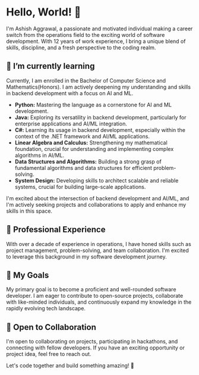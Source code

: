 # Hello, World! 👋

I'm Ashish Aggrawal, a passionate and motivated individual making a career switch from the operations field to the exciting world of software development. 
With 12 years of work experience, I bring a unique blend of skills, discipline, and a fresh perspective to the coding realm.

## 🌱 I’m currently learning

 Currently, I am enrolled in the Bachelor of Computer Science and Mathematics(Honors). I am actively deepening my understanding and skills in backend development with a focus on AI and ML.

- **Python:** Mastering the language as a cornerstone for AI and ML development.
- **Java:** Exploring its versatility in backend development, particularly for enterprise applications and AI/ML integration.
- **C#:** Learning its usage in backend development, especially within the context of the .NET framework and AI/ML applications.
- **Linear Algebra and Calculus:** Strengthening my mathematical foundation, crucial for understanding and implementing complex algorithms in AI/ML.
- **Data Structures and Algorithms:** Building a strong grasp of fundamental algorithms and data structures for efficient problem-solving.
- **System Design:** Developing skills to architect scalable and reliable systems, crucial for building large-scale applications.

I'm excited about the intersection of backend development and AI/ML, and I'm actively seeking projects and collaborations to apply and enhance my skills in this space.

## 💼 Professional Experience

With over a decade of experience in operations, I have honed skills such as project management, problem-solving, and team collaboration. 
I'm excited to leverage this background in my software development journey.

## 🚀 My Goals

My primary goal is to become a proficient and well-rounded software developer. 
I am eager to contribute to open-source projects, collaborate with like-minded individuals, and continuously expand my knowledge in the rapidly evolving tech landscape.

## 🤝 Open to Collaboration

I'm open to collaborating on projects, participating in hackathons, and connecting with fellow developers. If you have an exciting opportunity or project idea, feel free to reach out.

Let's code together and build something amazing! 🚀
